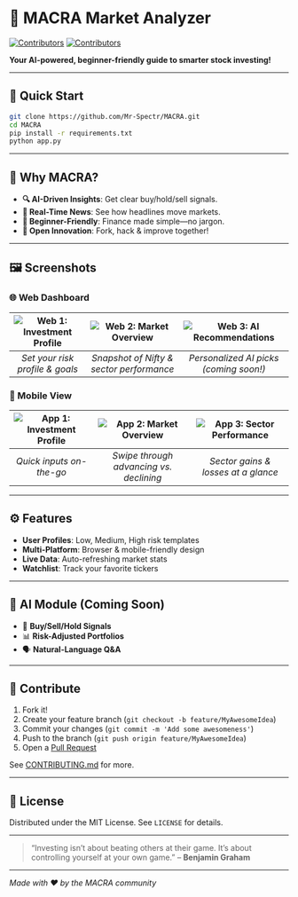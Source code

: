 # 🎉 MACRA Market Analyzer

[![Contributors](https://img.shields.io/badge/contributors-Himanshu%20👩‍💻👨‍💻-blue.svg)](https://github.com/Himanshucodess)
[![Contributors](https://img.shields.io/badge/contributors-Abhay%20👩‍💻👨‍💻-blue.svg)](https://github.com/Mr-Spectr)

**Your AI-powered, beginner-friendly guide to smarter stock investing!**

---

## 🚀 Quick Start

```bash
git clone https://github.com/Mr-Spectr/MACRA.git
cd MACRA
pip install -r requirements.txt
python app.py
```

---

## 🌟 Why MACRA?

* **🔍 AI-Driven Insights**: Get clear buy/hold/sell signals.
* **📰 Real-Time News**: See how headlines move markets.
* **🙌 Beginner-Friendly**: Finance made simple—no jargon.
* **🤝 Open Innovation**: Fork, hack & improve together!

---

## 🖼️ Screenshots

### 🌐 Web Dashboard

| ![Web 1: Investment Profile](https://drive.google.com/file/d/1stRDt-lK8TzL-uirwD5Be6sItv_MjQjk/view?usp=drive_link) | ![Web 2: Market Overview](assets/web-2.png) | ![Web 3: AI Recommendations](assets/web-3.png) |
| :--------------------------------------------: | :-----------------------------------------: | :--------------------------------------------: |
|         *Set your risk profile & goals*        |   *Snapshot of Nifty & sector performance*  |     *Personalized AI picks (coming soon!)*     |

### 📱 Mobile View

| ![App 1: Investment Profile](assets/app-1.png) | ![App 2: Market Overview](assets/app-2.png) | ![App 3: Sector Performance](assets/app-3.png) |
| :--------------------------------------------: | :-----------------------------------------: | :--------------------------------------------: |
|            *Quick inputs on-the-go*            |   *Swipe through advancing vs. declining*   |       *Sector gains & losses at a glance*      |

---

## ⚙️ Features

* **User Profiles**: Low, Medium, High risk templates
* **Multi-Platform**: Browser & mobile-friendly design
* **Live Data**: Auto-refreshing market stats
* **Watchlist**: Track your favorite tickers

---

## 🤖 AI Module (Coming Soon)

* 🎯 **Buy/Sell/Hold Signals**
* 📊 **Risk-Adjusted Portfolios**
* 🗣️ **Natural-Language Q\&A**

---

## 🙌 Contribute

1. Fork it!
2. Create your feature branch (`git checkout -b feature/MyAwesomeIdea`)
3. Commit your changes (`git commit -m 'Add some awesomeness'`)
4. Push to the branch (`git push origin feature/MyAwesomeIdea`)
5. Open a [Pull Request](https://github.com/Mr-Spectr/MACRA/pulls)

See [CONTRIBUTING.md](CONTRIBUTING.md) for more.

---

## 📜 License

Distributed under the MIT License. See `LICENSE` for details.

---

> “Investing isn’t about beating others at their game. It’s about controlling yourself at your own game.” – **Benjamin Graham**

---

*Made with ❤️ by the MACRA community*
